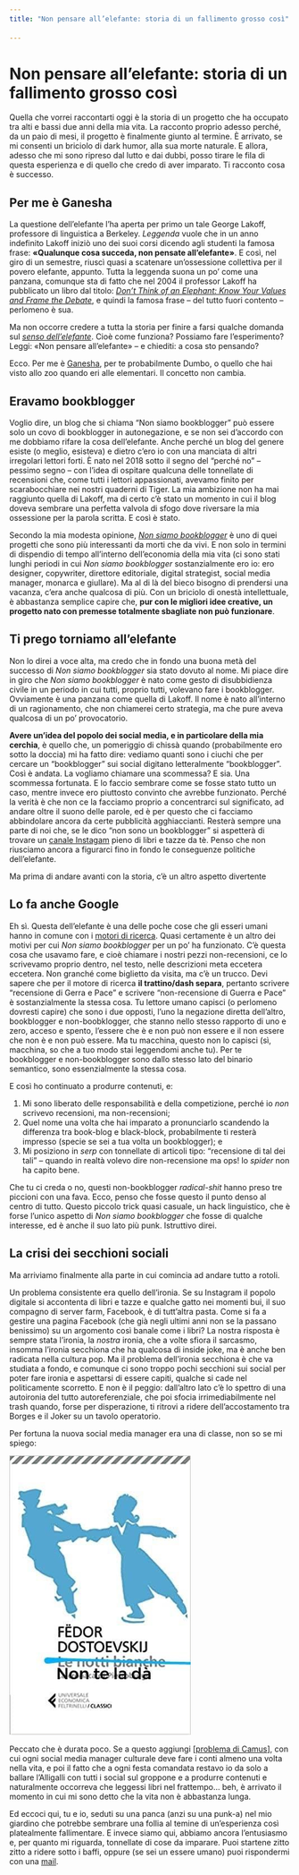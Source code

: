 ```yaml
---
title: "Non pensare all’elefante: storia di un fallimento grosso così"

---
```

# Non pensare all’elefante: storia di un fallimento grosso così


Quella che vorrei raccontarti oggi è la storia di un progetto che ha occupato tra alti e bassi due anni della mia vita. La racconto proprio adesso perché, da un paio di mesi, il progetto è finalmente giunto al termine. È arrivato, se mi consenti un briciolo di dark humor, alla sua morte naturale. E allora, adesso che mi sono ripreso dal lutto e dai dubbi, posso tirare le fila di questa esperienza e di quello che credo di aver imparato. Ti racconto cosa è successo.

## Per me è Ganesha

La questione dell’elefante l’ha aperta per primo un tale George Lakoff, professore di linguistica a Berkeley. *Leggenda* vuole che in un anno indefinito Lakoff iniziò uno dei suoi corsi dicendo agli studenti la famosa frase: **«Qualunque cosa succeda, non pensate all’elefante»**. E così, nel giro di un semestre, riuscì quasi a scatenare un’ossessione collettiva per il povero elefante, appunto. Tutta la leggenda suona un po’ come una panzana, comunque sta di fatto che nel 2004 il professor Lakoff ha pubblicato un libro dal titolo: *[Don’t Think of an Elephant: Know Your Values and Frame the Debate](https://georgelakoff.com/books/dont_think_of_an_elephant_know_your_values_and_frame_the_debatethe_essential_guide_for_progressives-119190455949080/)*, e quindi la famosa frase – del tutto fuori contento – perlomeno è sua.

Ma non occorre credere a tutta la storia per finire a farsi qualche domanda sul *[senso dell’elefante](https://it.wikipedia.org/wiki/Il_senso_dell%27elefante)*. Cioè come funziona? Possiamo fare l’esperimento? Leggi: «Non pensare all’elefante» – e chiediti: a cosa sto pensando?

Ecco. Per me è [Ganesha](https://www.induismo.it/ganesha-il-signore-che-rimuove-gli-ostacoli/), per te probabilmente Dumbo, o quello che hai visto allo zoo quando eri alle elementari. Il concetto non cambia.

## Eravamo bookblogger

Voglio dire, un blog che si chiama “Non siamo bookblogger” può essere solo un covo di bookblogger in autonegazione, e se non sei d’accordo con me dobbiamo rifare la cosa dell’elefante. Anche perché un blog del genere esiste (o meglio, esisteva) e dietro c’ero io con una manciata di altri irregolari lettori forti. È nato nel 2018 sotto il segno del “perché no” – pessimo segno – con l’idea di ospitare qualcuna delle tonnellate di recensioni che, come tutti i lettori appassionati, avevamo finito per scarabocchiare nei nostri quaderni di Tiger. La mia ambizione non ha mai raggiunto quella di Lakoff, ma di certo c’è stato un momento in cui il blog doveva sembrare una perfetta valvola di sfogo dove riversare la mia ossessione per la parola scritta. E così è stato.

Secondo la mia modesta opinione, *[Non siamo bookblogger](https://www.zulianis.eu/works/non-siamo-bookblogger/)* è uno di quei progetti che sono più interessanti da morti che da vivi. E non solo in termini di dispendio di tempo all’interno dell’economia della mia vita (ci sono stati lunghi periodi in cui *Non siamo bookblogger* sostanzialmente ero io: ero designer, copywriter, direttore editoriale, digital strategist, social media manager, monarca e giullare). Ma al di là del bieco bisogno di prendersi una vacanza, c’era anche qualcosa di più. Con un briciolo di onestà intellettuale, è abbastanza semplice capire che, **pur con le migliori idee creative, un progetto nato con premesse totalmente sbagliate non può funzionare**.

## Ti prego torniamo all’elefante

Non lo direi a voce alta, ma credo che in fondo una buona metà del successo di *Non siamo bookblogger* sia stato dovuto al nome. Mi piace dire in giro che *Non siamo bookblogger* è nato come gesto di disubbidienza civile in un periodo in cui tutti, proprio tutti, volevano fare i bookblogger. Ovviamente è una panzana come quella di Lakoff. Il nome è nato all’interno di un ragionamento, che non chiamerei certo strategia, ma che pure aveva qualcosa di un po’ provocatorio.

**Avere un’idea del popolo dei social media, e in particolare della mia cerchia**, è quello che, un pomeriggio di chissà quando (probabilmente ero sotto la doccia) mi ha fatto dire: vediamo quanti sono i ciuchi che per cercare un “bookblogger” sui social digitano letteralmente “bookblogger”. Così è andata. La vogliamo chiamare una scommessa? E sia. Una scommessa fortunata. E lo faccio sembrare come se fosse stato tutto un caso, mentre invece ero piuttosto convinto che avrebbe funzionato. Perché la verità è che non ce la facciamo proprio a concentrarci sul significato, ad andare oltre il suono delle parole, ed è per questo che ci facciamo abbindolare ancora da certe pubblicità agghiaccianti. Resterà sempre una parte di noi che, se le dico “non sono un bookblogger” si aspetterà di trovare un [canale Instagam](https://www.instagram.com/nonbookblogger/) pieno di libri e tazze da tè. Penso che non riusciamo ancora a figurarci fino in fondo le conseguenze politiche dell’elefante.

Ma prima di andare avanti con la storia, c’è un altro aspetto divertente

## Lo fa anche Google

Eh sì. Questa dell’elefante è una delle poche cose che gli esseri umani hanno in comune con i [motori di ricerca](https://www.zulianis.eu/tag/seo/). Quasi certamente è un altro dei motivi per cui *Non siamo bookblogger* per un po’ ha funzionato. C’è questa cosa che usavamo fare, e cioè chiamare i nostri pezzi non-recensioni, ce lo scrivevamo proprio dentro, nel testo, nelle descrizioni meta eccetera eccetera. Non granché come biglietto da visita, ma c’è un trucco. Devi sapere che per il motore di ricerca **il trattino/dash separa**, pertanto scrivere “recensione di Gerra e Pace” e scrivere “non-recensione di Guerra e Pace” è sostanzialmente la stessa cosa. Tu lettore umano capisci (o perlomeno dovresti capire) che sono i due opposti, l’uno la negazione diretta dell’altro, bookblogger e non-boobklogger, che stanno nello stesso rapporto di uno e zero, acceso e spento, l’essere che è e non può non essere e il non essere che non è e non può essere. Ma tu macchina, questo non lo capisci (sì, macchina, so che a tuo modo stai leggendomi anche tu). Per te bookblogger e non-bookblogger sono dallo stesso lato del binario semantico, sono essenzialmente la stessa cosa.

E così ho continuato a produrre contenuti, e:

1. Mi sono liberato delle responsabilità e della competizione, perché io *non* scrivevo recensioni, ma non-recensioni;
2. Quel nome una volta che hai imparato a pronunciarlo scandendo la differenza tra book-blog e black-block, probabilmente ti resterà impresso (specie se sei a tua volta un bookblogger); e
3. Mi posiziono in *serp* con tonnellate di articoli tipo: “recensione di tal dei tali” – quando in realtà volevo dire non-recensione ma ops! lo *spider* non ha capito bene.
   
Che tu ci creda o no, questi non-bookblogger *radical-shit* hanno preso tre piccioni con una fava. Ecco, penso che fosse questo il punto denso al centro di tutto. Questo piccolo trick quasi casuale, un hack linguistico, che è forse l’unico aspetto di *Non siamo bookblogger* che fosse di qualche interesse, ed è anche il suo lato più punk. Istruttivo direi.

## La crisi dei secchioni sociali

Ma arriviamo finalmente alla parte in cui comincia ad andare tutto a rotoli.

Un problema consistente era quello dell’ironia. Se su Instagram il popolo digitale si accontenta di libri e tazze e qualche gatto nei momenti bui, il suo compagno di server farm, Facebook, è di tutt’altra pasta. Come si fa a gestire una pagina Facebook (che già negli ultimi anni non se la passano benissimo) su un argomento così banale come i libri? La nostra risposta è sempre stata l’ironia, la *nostra* ironia, che a volte sfiora il sarcasmo, insomma l’ironia secchiona che ha qualcosa di inside joke, ma è anche ben radicata nella cultura pop. Ma il problema dell’ironia secchiona è che va studiata a fondo, e comunque ci sono troppo pochi secchioni sui social per poter fare ironia e aspettarsi di essere capiti, qualche si cade nel politicamente scorretto. E non è il peggio: dall’altro lato c’è lo spettro di una autoironia del tutto autoreferenziale, che poi sfocia irrimediabilmente nel trash quando, forse per disperazione, ti ritrovi a ridere dell’accostamento tra Borges e il Joker su un tavolo operatorio.

Per fortuna la nuova social media manager era una di classe, non so se mi spiego:

![copertina](imgs/img1.jpg#copertine)

Peccato che è durata poco. Se a questo aggiungi [[problema di Camus]], con cui ogni social media manager culturale deve fare i conti almeno una volta nella vita, e poi il fatto che a ogni festa comandata restavo io da solo a ballare l’Alligalli con tutti i social sul groppone e a produrre contenuti e naturalmente occorreva che leggessi libri nel frattempo… beh, è arrivato il momento in cui mi sono detto che la vita non è abbastanza lunga.

Ed eccoci qui, tu e io, seduti su una panca (anzi su una punk-a) nel mio giardino che potrebbe sembrare una follia al temine di un’esperienza così platealmente fallimentare. E invece siamo qui, abbiamo ancora l’entusiasmo e, per quanto mi riguarda, tonnellate di cose da imparare. Puoi startene zitto zitto a ridere sotto i baffi, oppure (se sei un essere umano) puoi rispondermi con una [mail](mailto:web@zulianis.eu).

[//begin]: # "Autogenerated link references for markdown compatibility"
[problema di Camus]: problema-di-camus.md "Il problema di Camus"
[//end]: # "Autogenerated link references"